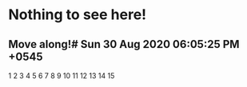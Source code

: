 # Nothing to see here!
## Move along!# Sun 30 Aug 2020 06:05:25 PM +0545
1
2
3
4
5
6
7
8
9
10
11
12
13
14
15
